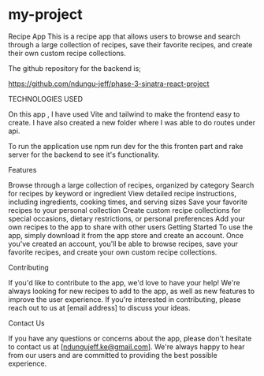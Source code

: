 # my-project
Recipe App
This is a recipe app that allows users to browse and search through a large collection of recipes, save their favorite recipes, and create their own custom recipe collections.

The github repository for the backend is;

https://github.com/ndungu-jeff/phase-3-sinatra-react-project 


TECHNOLOGIES USED

 On this app , I have used Vite and tailwind to make the frontend easy to create.
 I have also created a new folder where I was able to do routes under api.

To run the application use npm run dev for the this fronten part and rake server for the backend to see it's functionality.

Features

Browse through a large collection of recipes, organized by category
Search for recipes by keyword or ingredient
View detailed recipe instructions, including ingredients, cooking times, and serving sizes
Save your favorite recipes to your personal collection
Create custom recipe collections for special occasions, dietary restrictions, or personal preferences
Add your own recipes to the app to share with other users
Getting Started
To use the app, simply download it from the app store and create an account. Once you've created an account, you'll be able to browse recipes, save your favorite recipes, and create your own custom recipe collections.

Contributing

If you'd like to contribute to the app, we'd love to have your help! We're always looking for new recipes to add to the app, as well as new features to improve the user experience. If you're interested in contributing, please reach out to us at [email address] to discuss your ideas.

Contact Us

If you have any questions or concerns about the app, please don't hesitate to contact us at [ndungujeff.ke@gmail.com]. We're always happy to hear from our users and are committed to providing the best possible experience.





